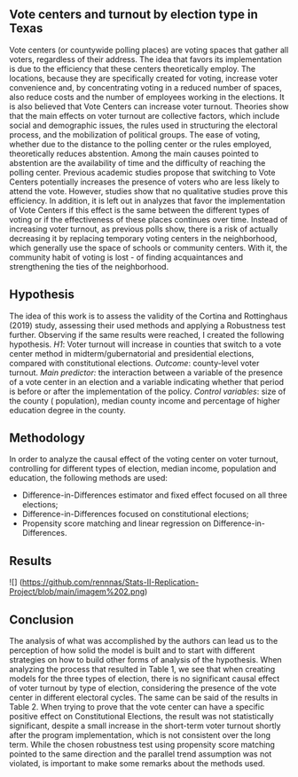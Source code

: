 ## Vote centers and turnout by election type in Texas

Vote centers (or countywide polling places) are voting spaces that gather all voters, regardless of their address. The idea that favors its implementation is due to the efficiency that these centers theoretically employ. The locations, because they are specifically created for voting, increase voter convenience and, by concentrating voting in a reduced number of spaces, also reduce costs and the number of employees working in the elections. It is also believed that Vote Centers can increase voter turnout.
Theories show that the main effects on voter turnout are collective factors, which include social and demographic issues, the rules used in structuring the electoral process, and the mobilization of political groups. The ease of voting, whether due to the distance to the polling center or the rules employed, theoretically reduces abstention. Among the main causes pointed to abstention are the availability of time and the difficulty of reaching the polling center.
Previous academic studies propose that switching to Vote Centers potentially increases the presence of voters who are less likely to attend the vote. However, studies show that no qualitative studies prove this efficiency. In addition, it is left out in analyzes that favor the implementation of Vote Centers if this effect is the same between the different types of voting or if the effectiveness of these places continues over time. Instead of increasing voter turnout, as previous polls show, there is a risk of actually decreasing it by replacing temporary voting centers in the neighborhood, which generally use the space of schools or community centers. With it, the community habit of voting is lost - of finding acquaintances and strengthening the ties of the neighborhood.


## Hypothesis

The idea of this work is to assess the validity of the Cortina and Rottinghaus (2019) study, assessing their used methods and applying a Robustness test further. Observing if the same results were reached, I created the following hypothesis.
*H1*: Voter turnout will increase in counties that switch to a vote center method in midterm/gubernatorial and presidential elections, compared with constitutional elections.
*Outcome*: county-level voter turnout.
*Main predictor:* the interaction between a variable of the presence of a vote center in an election and a variable indicating whether that period is before or after the implementation of the policy.
*Control variables*: size of the county ( population), median county income and percentage of higher education degree in the county.
 
 
## Methodology
 
In order to analyze the causal effect of the voting center on voter turnout, controlling for different types of election, median income, population and education, the following methods are used: 
* Difference-in-Differences estimator and fixed effect focused on all three elections;
* Difference-in-Differences focused on constitutional elections; 
* Propensity score matching and linear regression on Difference-in-Differences.
 
 
## Results
![] (https://github.com/rennnas/Stats-II-Replication-Project/blob/main/imagem%202.png)
 
 
## Conclusion 

The analysis of what was accomplished by the authors can lead us to the perception of how solid the model is built and to start with different strategies on how to build other forms of analysis of the hypothesis. When analyzing the process that resulted in Table 1, we see that when creating models for the three types of election, there is no significant causal effect of voter turnout by type of election, considering the presence of the vote center in different electoral cycles.
The same can be said of the results in Table 2. When trying to prove that the vote center can have a specific positive effect on Constitutional Elections, the result was not statistically significant, despite a small increase in the short-term voter turnout shortly after the program implementation, which is not consistent over the long term.
While the chosen robustness test using propensity score matching pointed to the same direction and the parallel trend assumption was not violated, is important to make some remarks about the methods used.
